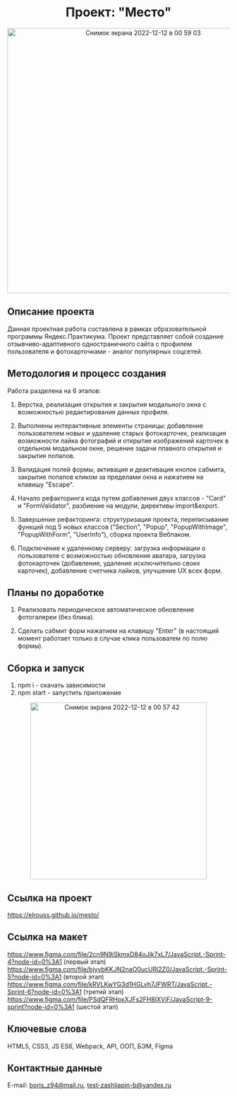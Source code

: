 <h1 align="center">Проект: "Место"</h1>

<div align="center">
<img width="600" alt="Снимок экрана 2022-12-12 в 00 59 03" src="https://user-images.githubusercontent.com/108838349/206931608-5636650f-d971-4993-a0ff-ad0a0bb86619.png">
</div>

## Описание проекта
Данная проектная работа составлена в рамках образовательной программы Яндекс.Практикума. Проект представляет собой создание отзывчиво-адаптивного одностраничного сайта с профилем пользователя и фотокарточками - аналог популярных соцсетей.
## Методология и процесс создания
Работа разделена на 6 этапов:

1. Верстка, реализация открытия и закрытия модального окна с возможностью редактирования данных профиля.

2. Выполнены интерактивные элементы страницы: добавление пользователем новых и удаление старых фотокарточек, реализация возможности лайка фотографий и открытие изображений карточек в отдельном модальном окне, решение задачи плавного открытия и закрытия попапов.

3. Валидация полей формы, активация и деактивация кнопок сабмита, закрытие попапов кликом за пределами окна и нажатием на клавишу "Escape".

4. Начало рефакторинга кода путем добавления двух классов - "Card" и "FormValidator", разбиение на модули, директивы import&export.

5. Завершение рефакторинга: структуризация проекта, переписывание функций под 5 новых классов ("Section", "Popup", "PopupWithImage", "PopupWithForm", "UserInfo"), сборка проекта Вебпаком.

6. Подключение к удаленному серверу: загрузка информации о пользователе с возможностью обновления аватара, загрузка фотокарточек (добавление, удаление исключительно своих карточек), добавление счетчика лайков, улучшение UX всех форм.

## Планы по доработке
1. Реализовать периодическое автоматическое обновление фотогалереи (без блика).

2. Сделать сабмит форм нажатием на клавишу "Enter" (в настоящий момент работает только в случае клика пользоватем по полю формы).

## Сборка и запуск
1. npm i - cкачать зависимости
2. npm start - запустить приложение

<div align="center">
<img width="400" alt="Снимок экрана 2022-12-12 в 00 57 42" src="https://user-images.githubusercontent.com/108838349/206931619-32529fc6-0a80-46a7-a04f-b7c7d6b8c010.png">
</div>

## Ссылка на проект
https://elrouss.github.io/mesto/

## Ссылка на макет
https://www.figma.com/file/2cn9N9jSkmxD84oJik7xL7/JavaScript.-Sprint-4?node-id=0%3A1 (первый этап)
https://www.figma.com/file/bjyvbKKJN2naO0ucURl2Z0/JavaScript.-Sprint-5?node-id=0%3A1 (второй этап)
https://www.figma.com/file/kRVLKwYG3d1HGLvh7JFWRT/JavaScript.-Sprint-6?node-id=0%3A1 (третий этап)
https://www.figma.com/file/PSdQFRHoxXJFs2FH8IXViF/JavaScript-9-sprint?node-id=0%3A1 (шестой этап)

## Ключевые слова
HTML5, CSS3, JS ES6, Webpack, API, ООП, БЭМ, Figma
## Контактные данные
E-mail: boris_z94@mail.ru, test-zashliapin-b@yandex.ru
